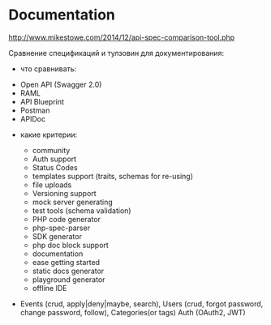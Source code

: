 # Documentation

http://www.mikestowe.com/2014/12/api-spec-comparison-tool.php

Сравнение спецификаций и тулзовин для документирования:

- что сравнивать:
 * Open API (Swagger 2.0)
 * RAML
 * API Blueprint
 * Postman
 * APIDoc


- какие критерии:
  * community
  * Auth support
  * Status Codes
  * templates support (traits, schemas for re-using)
  * file uploads
  * Versioning support
  * mock server generating
  * test tools (schema validation)
  * PHP code generator
  * php-spec-parser
  * SDK generator
  * php doc block support
  * documentation
  * ease getting started
  * static docs generator
  * playground generator
  * offline IDE


- Events (crud, apply|deny|maybe, search), Users (crud, forgot password, change password, follow), Categories(or tags) Auth (OAuth2, JWT)